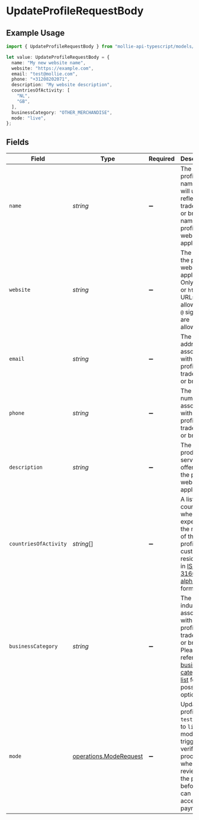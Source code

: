 # UpdateProfileRequestBody

## Example Usage

```typescript
import { UpdateProfileRequestBody } from "mollie-api-typescript/models/operations";

let value: UpdateProfileRequestBody = {
  name: "My new website name",
  website: "https://example.com",
  email: "test@mollie.com",
  phone: "+31208202071",
  description: "My website description",
  countriesOfActivity: [
    "NL",
    "GB",
  ],
  businessCategory: "OTHER_MERCHANDISE",
  mode: "live",
};
```

## Fields

| Field                                                                                                                                                                       | Type                                                                                                                                                                        | Required                                                                                                                                                                    | Description                                                                                                                                                                 | Example                                                                                                                                                                     |
| --------------------------------------------------------------------------------------------------------------------------------------------------------------------------- | --------------------------------------------------------------------------------------------------------------------------------------------------------------------------- | --------------------------------------------------------------------------------------------------------------------------------------------------------------------------- | --------------------------------------------------------------------------------------------------------------------------------------------------------------------------- | --------------------------------------------------------------------------------------------------------------------------------------------------------------------------- |
| `name`                                                                                                                                                                      | *string*                                                                                                                                                                    | :heavy_minus_sign:                                                                                                                                                          | The profile's name, this will usually reflect the trade name or brand name of the profile's website or<br/>application.                                                     | My new website name                                                                                                                                                         |
| `website`                                                                                                                                                                   | *string*                                                                                                                                                                    | :heavy_minus_sign:                                                                                                                                                          | The URL to the profile's website or application. Only `https` or `http` URLs are allowed. No `@` signs<br/>are allowed.                                                     | https://example.com                                                                                                                                                         |
| `email`                                                                                                                                                                     | *string*                                                                                                                                                                    | :heavy_minus_sign:                                                                                                                                                          | The email address associated with the profile's trade name or brand.                                                                                                        | test@mollie.com                                                                                                                                                             |
| `phone`                                                                                                                                                                     | *string*                                                                                                                                                                    | :heavy_minus_sign:                                                                                                                                                          | The phone number associated with the profile's trade name or brand.                                                                                                         | +31208202071                                                                                                                                                                |
| `description`                                                                                                                                                               | *string*                                                                                                                                                                    | :heavy_minus_sign:                                                                                                                                                          | The products or services offered by the profile's website or application.                                                                                                   | My website description                                                                                                                                                      |
| `countriesOfActivity`                                                                                                                                                       | *string*[]                                                                                                                                                                  | :heavy_minus_sign:                                                                                                                                                          | A list of countries where you expect that the majority of the profile's customers reside,<br/>in [ISO 3166-1 alpha-2](https://en.wikipedia.org/wiki/ISO_3166-1_alpha-2) format. | [<br/>"NL",<br/>"GB"<br/>]                                                                                                                                                  |
| `businessCategory`                                                                                                                                                          | *string*                                                                                                                                                                    | :heavy_minus_sign:                                                                                                                                                          | The industry associated with the profile's trade name or brand. Please refer to the<br/>[business category list](common-data-types) for all possible options.               | OTHER_MERCHANDISE                                                                                                                                                           |
| `mode`                                                                                                                                                                      | [operations.ModeRequest](../../models/operations/moderequest.md)                                                                                                            | :heavy_minus_sign:                                                                                                                                                          | Updating a profile from `test` mode to `live` mode will trigger a verification process, where we review<br/>the profile before it can start accepting payments.             | live                                                                                                                                                                        |
